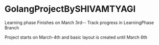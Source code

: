 # GolangProjectBySHIVAMTYAGI

Learning phase Finishes on March 3rd-- Track progress in LearningPhase Branch

Project starts on March-4th and basic layout is created until March 6th

  
